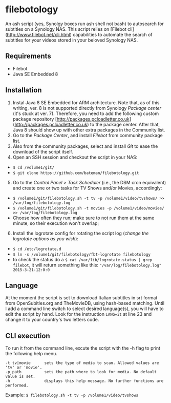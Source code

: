 # filebotology
An ash script (yes, Synolgy boxes run ash shell not bash) to autosearch for subtitles on a Synology NAS. This script relies on [Filebot cli] (http://www.filebot.net/cli.html) capabilities to automate the search of subtitles for your videos stored in your beloved Synology NAS.

## Requirements
  * Filebot
  * Java SE Embedded 8 

## Installation
  1. Instal Java 8 SE Embedded for ARM architecture. Note that, as of this writing, ver. 8 is not supported directly from Synology _Package center_ (it's stuck at ver. 7). Therefore, you need to add the following custom package repository [http://packages.pcloadletter.co.uk] (http://packages.pcloadletter.co.uk) to the package center. After that, Java 8 should show up with other extra packages in the Community list.
  2. Go to the _Package Center_, and install _Filebot_ from community package list.
  3. Also from the community packages, select and install _Git_ to ease the download of the script itself.
  4. Open an SSH session and checkout the script in your NAS:
   * `$ cd /volume1/git/`
   * `$ git clone https://github.com/bateman/filebotology.git`
  5. Go to the _Control Panel > Task Scheduler_ (i.e., the DSM cron equivalent) and create one or two tasks for TV Shows and/or Movies, accordingly:
   * `$ /volume1/git/filebotology.sh -t tv -p /volume1/video/tvshows/ >> /var/log/filebotology.log`
   * `$ /volume1/git/filebotology.sh -t movies -p /volume1/video/movies/ >> /var/log/filebotology.log`
   * Choose how often they run; make sure to not run them at the same minute, so their execution won't overlap;
  6. Install the logrotate config for rotating the script log (_change the logrotate options as you wish_):
   * `$ cd /etc/logrotate.d`
   * `$ ln -s /volume1/git/filebotology/fbt-logrotate filebotology`
   * to check the status do a `$ cat /var/lib/logrotate.status | grep filebot`, it will return something like this: `"/var/log/filebotology.log" 2015-3-21-12:0:0`

## Language
At the moment the script is set to download Italian subtitles in srt format from OpenSubitles.org and TheMovieDB, using hash-based matching. Until I add a command line switch to select desired language(s), you will have to edit the script by hand. Look for the instruction `LANG=it` at line 23 and change it to your country's two letters code.

## CLI execution
To run it from the command line,  excute the script with the -h flag to print the following help menu.
```
-t tv|movie      sets the type of media to scan. Allowed values are 'tv' or 'movie'.
-p path          sets the path where to look for media. No default value is set.
-h               displays this help message. No further functions are performed.
```

Example: `$ filebotology.sh -t tv -p /volume1/video/tvshows`
